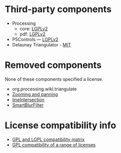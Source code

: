 Third-party components
==============

- Processing
    - core: [LGPLv2](https://github.com/processing/processing/blob/master/license.txt)
    - pdf: [LGPLv2](https://github.com/processing/processing/blob/master/java/libraries/pdf/src/processing/pdf/PGraphicsPDF.java)
- P5Controls — [LGPLv2](https://github.com/sojamo/controlp5/blob/master/LICENSE.md)
- Delaunay Triangulator - [MIT](https://github.com/jdiemke/delaunay-triangulator)

Removed components
=================

None of these components specified a license.

- org.processing.wiki.triangulate
- [Zooming and panning](https://forum.processing.org/two/discussion/20813/zooming-and-panning-headache)
- [lineIntersection](https://forum.processing.org/one/topic/urgent-intersection-between-one-line-and-set-of-lines.html)
- [SmartBlurFilter](http://asserttrue.blogspot.com/2010/08/implementing-smart-blur-in-java.html)

License compatibility info
=======

- [GPL and LGPL compatibility matrix](https://www.gnu.org/licenses/gpl-faq.en.html#AllCompatibility)
- [GPL compatibility of a range of licenses](https://www.gnu.org/licenses/license-list.en.html)
